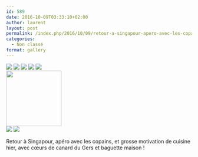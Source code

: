 ```yaml
---
id: 589
date: 2016-10-09T03:33:10+02:00
author: laurent
layout: post
permalink: /index.php/2016/10/09/retour-a-singapour-apero-avec-les-copains-et/
categories:
  - Non classé
format: gallery
---
```

<img src="/images/2016/10/tumblr_oergjdGwrw1uuvt0bo1_1280.jpg" />
<img src="/images/2016/10/tumblr_oergjdGwrw1uuvt0bo2_1280.jpg" />
<img src="/images/2016/10/tumblr_oergjdGwrw1uuvt0bo3_1280.jpg" />
<img src="/images/2016/10/tumblr_oergjdGwrw1uuvt0bo4_1280.jpg" />
<img src="/images/2016/10/tumblr_oergjdGwrw1uuvt0bo5_1280.jpg" />
  <div class='gallery-icon landscape'>
    <a href='https://wp.ghirardotti.fr/index.php/2016/10/09/retour-a-singapour-apero-avec-les-copains-et/attachment/595/'><img width="150" height="150" src="/wp-content/uploads/2016/10/tumblr_oergjdGwrw1uuvt0bo6_1280-150x150.jpg" class="attachment-thumbnail size-thumbnail" alt="" srcset="/wp-content/uploads/2016/10/tumblr_oergjdGwrw1uuvt0bo6_1280-150x150.jpg 150w, /wp-content/uploads/2016/10/tumblr_oergjdGwrw1uuvt0bo6_1280-300x300.jpg 300w, /wp-content/uploads/2016/10/tumblr_oergjdGwrw1uuvt0bo6_1280-1024x1024.jpg 1024w, /wp-content/uploads/2016/10/tumblr_oergjdGwrw1uuvt0bo6_1280-768x768.jpg 768w, /wp-content/uploads/2016/10/tumblr_oergjdGwrw1uuvt0bo6_1280-1200x1200.jpg 1200w, /wp-content/uploads/2016/10/tumblr_oergjdGwrw1uuvt0bo6_1280.jpg 1280w" sizes="(max-width: 150px) 100vw, 150px" /></a>
  </div>
  
<img src="/images/2016/10/tumblr_oergjdGwrw1uuvt0bo7_1280.jpg" />
<img src="/images/2016/10/tumblr_oergjdGwrw1uuvt0bo8_1280.jpg" />

Retour à Singapour, apéro avec les copains, et grosse motivation de cuisine hier, avec cœurs de canard du Gers et baguette maison !